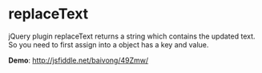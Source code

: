 replaceText
===========

jQuery plugin replaceText returns a string which contains the updated text. So you need to first assign into a object has a key and value.

**Demo**:
http://jsfiddle.net/baivong/49Zmw/
